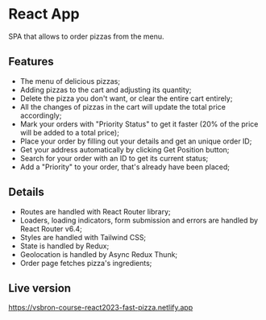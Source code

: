# React App

SPA that allows to order pizzas from the menu.

## Features

- The menu of delicious pizzas;
- Adding pizzas to the cart and adjusting its quantity;
- Delete the pizza you don't want, or clear the entire cart entirely;
- All the changes of pizzas in the cart will update the total price accordingly;
- Mark your orders with "Priority Status" to get it faster (20% of the price will be added to a total price);
- Place your order by filling out your details and get an unique order ID;
- Get your address automatically by clicking Get Position button;
- Search for your order with an ID to get its current status;
- Add a "Priority" to your order, that's already have been placed;

## Details

- Routes are handled with React Router library;
- Loaders, loading indicators, form submission and errors are handled by React Router v6.4;
- Styles are handled with Tailwind CSS;
- State is handled by Redux;
- Geolocation is handled by Async Redux Thunk;
- Order page fetches pizza's ingredients;

## Live version

https://vsbron-course-react2023-fast-pizza.netlify.app
